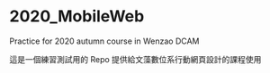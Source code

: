 # 2020_MobileWeb

Practice for 2020 autumn course in Wenzao DCAM

這是一個練習測試用的 Repo 提供給文藻數位系行動網頁設計的課程使用
